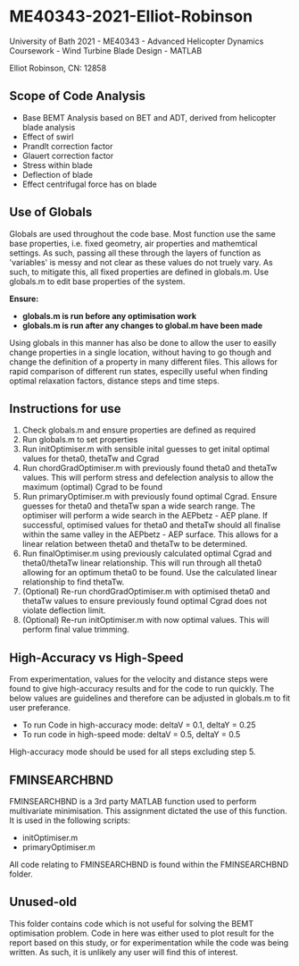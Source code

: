 # ME40343-2021-Elliot-Robinson

University of Bath 2021 - ME40343 - Advanced Helicopter Dynamics Coursework - Wind Turbine Blade Design - MATLAB

Elliot Robinson,
CN: 12858

## Scope of Code Analysis

- Base BEMT Analysis based on BET and ADT, derived from helicopter blade analysis
- Effect of swirl
- Prandlt correction factor
- Glauert correction factor
- Stress within blade
- Deflection of blade
- Effect centrifugal force has on blade

## Use of Globals

Globals are used throughout the code base. Most function use the same base properties, i.e. fixed geometry, air properties and mathemtical settings. As such, passing all these through the layers of function as 'variables' is messy and not clear as these values do not truely vary. As such, to mitigate this, all fixed properties are defined in globals.m. Use globals.m to edit base properties of the system.

**Ensure:**

- **globals.m is run before any optimisation work**
- **globals.m is run after any changes to global.m have been made**

Using globals in this manner has also be done to allow the user to easilly change properties in a single location, without having to go though and change the definition of a property in many different files. This allows for rapid comparison of different run states, especilly useful when finding optimal relaxation factors, distance steps and time steps.

## Instructions for use

1. Check globals.m and ensure properties are defined as required
2. Run globals.m to set properties
3. Run initOptimiser.m with sensible inital guesses to get inital optimal values for theta0, thetaTw and Cgrad
4. Run chordGradOptimiser.m with previously found theta0 and thetaTw values. This will perform stress and defelection analysis to allow the maximum (optimal) Cgrad to be found
5. Run primaryOptimiser.m with previously found optimal Cgrad. Ensure guesses for theta0 and thetaTw span a wide search range. The optimiser will perform a wide search in the AEPbetz - AEP plane. If successful, optimised values for theta0 and thetaTw should all finalise within the same valley in the AEPbetz - AEP surface. This allows for a linear relation between theta0 and thetaTw to be determined.
6. Run finalOptimiser.m using previously calculated optimal Cgrad and theta0/thetaTw linear relationship. This will run through all theta0 allowing for an optimum theta0 to be found. Use the calculated linear relationship to find thetaTw.
7. (Optional) Re-run chordGradOptimiser.m with optimised theta0 and thetaTw values to ensure previously found optimal Cgrad does not violate deflection limit.
8. (Optional) Re-run initOptimiser.m with now optimal values. This will perform final value trimming.

## High-Accuracy vs High-Speed

From experimentation, values for the velocity and distance steps were found to give high-accuracy results and for the code to run quickly. The below values are guidelines and therefore can be adjusted in globals.m to fit user preferance.

- To run Code in high-accuracy mode: deltaV = 0.1, deltaY = 0.25
- To run code in high-speed mode: deltaV = 0.5, deltaY = 0.5

High-accuracy mode should be used for all steps excluding step 5.

## FMINSEARCHBND

FMINSEARCHBND is a 3rd party MATLAB function used to perform multivariate minimisation. This assignment dictated the use of this function. It is used in the following scripts:

- initOptimiser.m
- primaryOptimiser.m

All code relating to FMINSEARCHBND is found within the FMINSEARCHBND folder.

## Unused-old

This folder contains code which is not useful for solving the BEMT optimisation problem. Code in here was either used to plot result for the report based on this study, or for experimentation while the code was being written. As such, it is unlikely any user will find this of interest.
